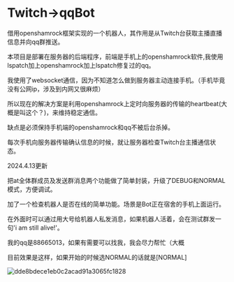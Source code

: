 # Twitch->qqBot
借用openshamrock框架实现的一个机器人，其作用是从Twitch台获取主播直播信息并向qq群推送。

本项目是部署在服务器的后端程序，前端是手机上的openshamrock软件,我使用lspatch加上openshamrock加上lspatch修复过的qq。

我使用了websocket通信，因为不知道怎么做到服务器主动连接手机。（手机毕竟没有公网ip，涉及到内网又很麻烦）

所以现在的解决方案是利用openshamrock上定时向服务器的传输的heartbeat(大概是叫这个？)，来维持稳定通信。

缺点是必须保持手机端的openshamrock和qq不被后台杀掉。

每次手机向服务器传输确认信息的时候，就让服务器检查Twitch台主播通信状态。

2024.4.13更新

把at全体群成员及发送群消息两个功能做了简单封装，升级了DEBUG和NORMAL模式，方便调试。

加了一个检查机器人是否在线的简单功能。场景是Bot正在宿舍的手机上面运行。

在外面时可以通过用大号给机器人私发消息，如果机器人活着，会在测试群发一句'i am still alive!'。

我的qq是88665013，如果有需要可以找我，我会尽力帮忙（大概

目前效果是这样，如果开始的时候选NORMAL的话就是[NORMAL]

![dde8bdece1eb0c2acad91a3065fc1828](https://github.com/dbgbgtf1/Twitch--qqBot/assets/149954065/21ffb1a3-5abe-4499-b9df-3b60a6bf210b)
